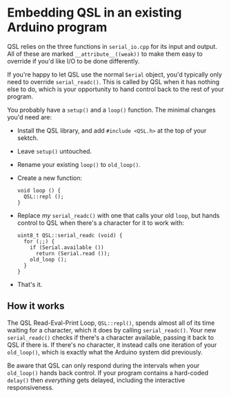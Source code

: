 Embedding QSL in an existing Arduino program
============================================

QSL relies on the three functions in `serial_io.cpp` for its input and
output.  All of these are marked `__attribute__((weak))` to make them
easy to override if you'd like I/O to be done differently.

If you're happy to let QSL use the normal `Serial` object, you'd
typically only need to override `serial_readc()`.  This is called by
QSL when it has nothing else to do, which is your opportunity to hand
control back to the rest of your program.

You probably have a `setup()` and a `loop()` function.  The minimal
changes you'd need are:

-   Install the QSL library, and add `#include <QSL.h>` at the top of
    your sektch.

-   Leave `setup()` untouched.

-   Rename your existing `loop()` to `old_loop()`.

-   Create a new function:

        void loop () {
          QSL::repl ();
        }

-   Replace _my_ `serial_readc()` with one that calls your old `loop`, but
    hands control to QSL when there's a character for it to work with:

        uint8_t QSL::serial_readc (void) {
          for (;;) {
            if (Serial.available ())
              return (Serial.read ());
            old_loop ();
          }
        }

-   That's it.


How it works
------------

The QSL Read-Eval-Print Loop, `QSL::repl()`, spends almost all of its
time waiting for a character, which it does by calling
`serial_readc()`.  Your new `serial_readc()` checks if there's a
character available, passing it back to QSL if there is.  If there's
no character, it instead calls one iteration of your `old_loop()`,
which is exactly what the Arduino system did previously.

Be aware that QSL can only respond during the intervals when your
`old_loop()` hands back control.  If your program contains a
hard-coded `delay()` then _everything_ gets delayed, including the
interactive responsiveness.
